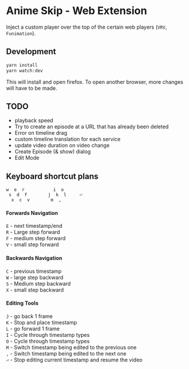 # Anime Skip - Web Extension

Inject a custom player over the top of the certain web players (`VRV`, `Funimation`).

## Development

```bash
yarn install
yarn watch:dev
```

This will install and open firefox. To open another browser, more changes will have to be made.

## TODO

- playback speed
- Try to create an episode at a URL that has already been deleted
- Error on timeline drag
- custom timeline translation for each service
- update video duration on video change
- Create Episode (& show) dialog
- Edit Mode

## Keyboard shortcut plans

```
w  e  r           i  o
 s  d  f        j  k  l     ⏎
  x  c  v        m  ,
```

#### Forwards Navigation

`E` - next timestamp/end<br />
`R` - Large step forward<br />
`F` - medium step forward<br />
`V` - small step forward<br />

#### Backwards Navigation

`C` - previous timestamp<br />
`W` - large step backward<br />
`S` - Medium step backward<br />
`X` - small step backward<br />

#### Editing Tools

`J` - go back 1 frame<br />
`K` - Stop and place timestamp<br />
`L` - go forward 1 frame<br />
`I` - Cycle through timestamp types<br />
`O` - Cycle through timestamp types<br />
`M` - Switch timestamp being edited to the previous one<br />
`,` - Switch timestamp being edited to the next one<br />
`⏎` - Stop editing current timestamp and resume the video<br />
